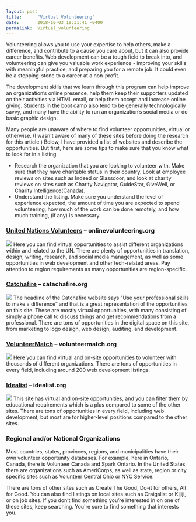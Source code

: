 ```yaml
---
layout: post
title:      "Virtual Volunteering"
date:       2018-10-03 19:31:41 -0400
permalink:  virtual_volunteering
---
```



Volunteering allows you to use your expertise to help others, make a difference, and contribute to a cause you care about, but it can also provide career benefits.  Web development can be a tough field to break into, and volunteering can give you valuable work experience - improving your skills with meaningful practice, and preparing you for a remote job. It could even be a stepping-stone to a career at a non-profit.
 
The development skills that we learn through this program can help improve an organization’s online presence, help them keep their supporters updated on their activities via HTML email, or help them accept and increase online giving. Students in the boot camp also tend to be generally technologically savvy, and many have the ability to run an organization’s social media or do basic graphic design.
 
Many people are unaware of where to find volunteer opportunities, virtual or otherwise. (I wasn't aware of many of these sites before doing the research for this article.) Below, I have provided a list of websites and describe the opportunities. But first, here are some tips to make sure that you know what to look for in a listing. 
* Research the organization that you are looking to volunteer with. Make sure that they have charitable status in their country. Look at employee reviews on sites such as Indeed or Glassdoor, and look at charity reviews on sites such as Charity Navigator, GuideStar, GiveWell, or Charity Intelligence(Canada). 
* Understand the listing. Make sure you understand the level of experience expected, the amount of time you are expected to spend volunteering, how much of the work can be done remotely, and how much training, (if any) is necessary.  

### [United Nations Volunteers](http://onlinevolunteering.org) – onlinevolunteering.org
![](https://image.ibb.co/irMewz/volunteering1.png)
Here you can find virtual opportunities to assist different organizations within and related to the UN. There are plenty of opportunities in translation, design, writing, research, and social media management, as well as some opportunities in web development and other tech-related areas. Pay attention to region requirements as many opportunities are region-specific.
### [Catchafire](http://catachafire.org) – catachafire.org
![](https://image.ibb.co/n3tEUK/volunteering3.png)
The headline of the Catchafire website says “Use your professional skills to make a difference” and that is a great representation of the opportunities on this site. These are mostly virtual opportunities, with many consisting of simply a phone call to discuss things and get recommendations from a professional. There are tons of opportunities in the digital space on this site, from marketing to logo design, web design, auditing, and development.
### [VolunteerMatch](http://volunteermatch.org) – volunteermatch.org
![](https://image.ibb.co/kRRCGz/volunteering2.png)
Here you can find virtual and on-site opportunities to volunteer with thousands of different organizations. There are tons of opportunities in every field, including around 200 web development listings. 
### [Idealist](http://idealist.org) – idealist.org
![](https://image.ibb.co/ixpM9K/volunteering4.png)
This site has virtual and on-site opportunities, and you can filter them by educational requirements which is a plus compared to some of the other sites. There are tons of opportunities in every field, including web development, but most are for higher-level positions compared to the other sites. 
### Regional and/or National Organizations
Most countries, states, provinces, regions, and municipalities have their own volunteer opportunity databases. For example, here in Ontario, Canada, there is Volunteer Canada and Spark Ontario. In the United States, there are organizations such as AmeriCorps, as well as state, region or city specific sites such as Volunteer Central Ohio or NYC Service.

There are tons of other sites such as Create The Good, Do-it for others, All for Good. You can also find listings on local sites such as Craigslist or Kijiji, or on job sites.  If you don’t find something you’re interested in on one of these sites, keep searching. You're sure to find something that interests you.
